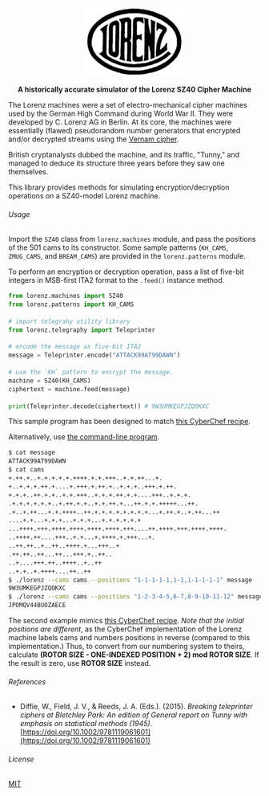 <p align="center">
  <img src="https://raw.githubusercontent.com/hughcoleman/lorenz/files/c_lorenz_ag.png" />
</p>

<p align="center">
  <b>A historically accurate simulator of the Lorenz SZ40 Cipher Machine</b>
</p>

The Lorenz machines were a set of electro-mechanical cipher machines used by the German High Command during World War II. They were developed by C. Lorenz AG in Berlin. At its core, the machines were essentially (flawed) pseudorandom number generators that encrypted and/or decrypted streams using the [Vernam cipher](https://en.wikipedia.org/wiki/Gilbert_Vernam#The_Vernam_cipher).

British cryptanalysts dubbed the machine, and its traffic, "Tunny," and managed to deduce its structure three years before they saw one themselves.

This library provides methods for simulating encryption/decryption operations on a SZ40-model Lorenz machine.

###### Usage

Import the `SZ40` class from `lorenz.machines` module, and pass the positions of the 501 cams to its constructor. Some sample patterns (`KH_CAMS`, `ZMUG_CAMS`, and `BREAM_CAMS`) are provided in the `lorenz.patterns` module.

To perform an encryption or decryption operation, pass a list of five-bit integers in MSB-first ITA2 format to the `.feed()` instance method.

```python
from lorenz.machines import SZ40
from lorenz.patterns import KH_CAMS

# import telegrahy utility library
from lorenz.telegraphy import Teleprinter

# encode the message as five-bit ITA2
message = Teleprinter.encode("ATTACK99AT99DAWN")

# use the `KH` pattern to encrypt the message.
machine = SZ40(KH_CAMS)
ciphertext = machine.feed(message)

print(Teleprinter.decode(ciphertext)) # 9W3UMKEGPJZQOKXC
```

This sample program has been designed to match [this CyberChef recipe](https://gchq.github.io/CyberChef/#recipe=Lorenz('SZ40','Custom',false,'Send','ITA2','Plaintext','5/8/9',1,1,1,1,1,1,1,1,1,1,1,1,'x.x...xx.x.x..xxx.x.x.xxxx.x.x.x.x.x..x.xx.','x.xx.x.xxx..x.x.x..x.xx.x.xxx.x....x.xx.x.x.x..','x.x.x.x..xxx....x.x.xx.x.x.x..xxx.x.x..x.x.xx..x.x.','..xx...xxxxx.x.x.xx...x.xx.x.x..x.x.xx.x..x.x.x.x.x.x','.xx...xx.x..x.xx.x...x.x.x.x.x.x.x.x.xx..xxxx.x.x...xx.x..x','.x.x.x.x.x.x...x.x.x...x.x.x...x.x...','..xxxx.xxxx.xxx.xxxx.xx....xxx.xxxx.xxxx.xxxx.xxxx.xxx.xxxx..','..x...xxx.x.xxxx.x...x.x..xxx....xx.xxxx.','.x..xxx...x.xxxx..xx..x..xx.xx.','...xx..x.xxx...xx...xx..xx.xx','.xx..x..xxxx..xx.xxx....x.','.xx..xx....xxxx.x..x.x.')&input=QVRUQUNLOTlBVDk5REFXTg).

Alternatively, use [the command-line program](https://github.com/hughcoleman/lorenz/blob/main/scripts/lorenz).

```bash
$ cat message
ATTACK99AT99DAWN
$ cat cams
+.++.+..+.+.+.+.+.++++.+.+.+++..+.+.++...+.
+..+.+.+.++.+....+.+++.+.++.+..+.+.+..+++.+.++.
+.+.+..++.+.+..+.+.+++..+.+.+.++.+.+....+++..+.+.+.
.+.+.+.+.+.+..+.++.+.+..+.+.++.+...++.+.+.+++++...++.
.+..+.++...+.+.++++..++.+.+.+.+.+.+.+.+...+.++.+..+.++...++
....+.+...+.+.+...+.+.+...+.+.+.+.+.+
...++++.+++.++++.++++.++++.++++.+++....++.++++.+++.++++.++++.
..++++.++....+++..+.+...+.++++.+.+++...+.
..++.++..+..++..++++.+...+++..+
.++.++..++...++...+++.+..++..
..+....+++.++..++++..+..++
..+.+..+.++++....++..++
$ ./lorenz --cams cams --positions "1-1-1-1-1,1-1,1-1-1-1-1" message
9W3UMKEGPJZQOKXC
$ ./lorenz --cams cams --positions "1-2-3-4-5,6-7,8-9-10-11-12" message
JPOMQV44BUOZAECE
```

The second example mimics [this CyberChef recipe](https://gchq.github.io/CyberChef/#recipe=Lorenz('SZ40','Custom',false,'Send','ITA2','Plaintext','5/8/9',1,47,50,51,56,33,56,35,24,21,17,13,'x.x...xx.x.x..xxx.x.x.xxxx.x.x.x.x.x..x.xx.','x.xx.x.xxx..x.x.x..x.xx.x.xxx.x....x.xx.x.x.x..','x.x.x.x..xxx....x.x.xx.x.x.x..xxx.x.x..x.x.xx..x.x.','..xx...xxxxx.x.x.xx...x.xx.x.x..x.x.xx.x..x.x.x.x.x.x','.xx...xx.x..x.xx.x...x.x.x.x.x.x.x.x.xx..xxxx.x.x...xx.x..x','.x.x.x.x.x.x...x.x.x...x.x.x...x.x...','..xxxx.xxxx.xxx.xxxx.xx....xxx.xxxx.xxxx.xxxx.xxxx.xxx.xxxx..','..x...xxx.x.xxxx.x...x.x..xxx....xx.xxxx.','.x..xxx...x.xxxx..xx..x..xx.xx.','...xx..x.xxx...xx...xx..xx.xx','.xx..x..xxxx..xx.xxx....x.','.xx..xx....xxxx.x..x.x.')&input=QVRUQUNLOTlBVDk5REFXTg). *Note that the initial positions are different*, as the CyberChef implementation of the Lorenz machine labels cams and numbers positions in reverse (compared to this implementation.) Thus, to convert from our numbering system to theirs, calculate **(ROTOR SIZE - ONE-INDEXED POSITION + 2) mod ROTOR SIZE**. If the result is zero, use **ROTOR SIZE** instead.

###### References

* Diffie, W., Field, J. V., &amp; Reeds, J. A. (Eds.). (2015). *Breaking teleprinter ciphers at Bletchley Park: An edition of General report on Tunny with emphasis on statistical methods (1945)*. <!-- Hoboken, NJ: John Wiley &amp; Sons. --> [https://doi.org/10.1002/9781119061601](https://doi.org/10.1002/9781119061601)

###### License

[MIT](https://choosealicense.com/licenses/mit/)
